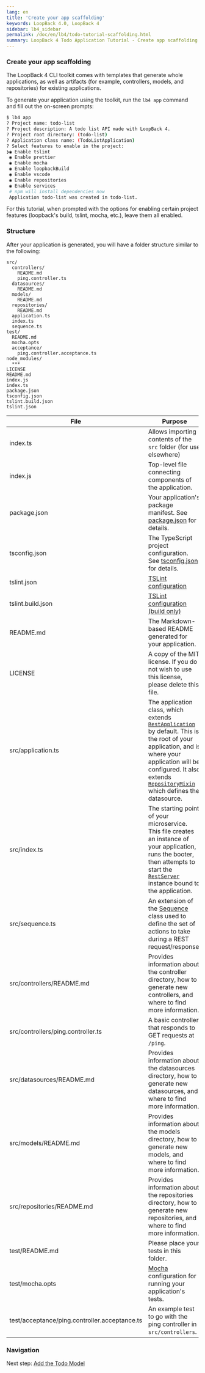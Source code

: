 ```yaml
---
lang: en
title: 'Create your app scaffolding'
keywords: LoopBack 4.0, LoopBack 4
sidebar: lb4_sidebar
permalink: /doc/en/lb4/todo-tutorial-scaffolding.html
summary: LoopBack 4 Todo Application Tutorial - Create app scaffolding
---
```


### Create your app scaffolding

The LoopBack 4 CLI toolkit comes with templates that generate whole
applications, as well as artifacts (for example, controllers, models, and
repositories) for existing applications.

To generate your application using the toolkit, run the `lb4 app` command and
fill out the on-screen prompts:

```sh
$ lb4 app
? Project name: todo-list
? Project description: A todo list API made with LoopBack 4.
? Project root directory: (todo-list)
? Application class name: (TodoListApplication)
? Select features to enable in the project:
❯◉ Enable tslint
 ◉ Enable prettier
 ◉ Enable mocha
 ◉ Enable loopbackBuild
 ◉ Enable vscode
 ◉ Enable repositories
 ◉ Enable services
 # npm will install dependencies now
 Application todo-list was created in todo-list.
```

For this tutorial, when prompted with the options for enabling certain project
features (loopback's build, tslint, mocha, etc.), leave them all enabled.

### Structure

After your application is generated, you will have a folder structure similar to
the following:

```text
src/
  controllers/
    README.md
    ping.controller.ts
  datasources/
    README.md
  models/
    README.md
  repositories/
    README.md
  application.ts
  index.ts
  sequence.ts
test/
  README.md
  mocha.opts
  acceptance/
    ping.controller.acceptance.ts
node_modules/
  ***
LICENSE
README.md
index.js
index.ts
package.json
tsconfig.json
tslint.build.json
tslint.json
```

| File                                          | Purpose                                                                                                                                                                                                                                                                                                                                                                                   |
| --------------------------------------------- | ----------------------------------------------------------------------------------------------------------------------------------------------------------------------------------------------------------------------------------------------------------------------------------------------------------------------------------------------------------------------------------------- |
| index.ts                                      | Allows importing contents of the `src` folder (for use elsewhere)                                                                                                                                                                                                                                                                                                                         |
| index.js                                      | Top-level file connecting components of the application.                                                                                                                                                                                                                                                                                                                                  |
| package.json                                  | Your application's package manifest. See [package.json](https://docs.npmjs.com/files/package.json) for details.                                                                                                                                                                                                                                                                           |
| tsconfig.json                                 | The TypeScript project configuration. See [tsconfig.json](http://www.typescriptlang.org/docs/handbook/tsconfig-json.html) for details.                                                                                                                                                                                                                                                    |
| tslint.json                                   | [TSLint configuration](https://palantir.github.io/tslint/usage/tslint-json/)                                                                                                                                                                                                                                                                                                              |
| tslint.build.json                             | [TSLint configuration (build only)](https://palantir.github.io/tslint/usage/tslint-json/)                                                                                                                                                                                                                                                                                                 |
| README.md                                     | The Markdown-based README generated for your application.                                                                                                                                                                                                                                                                                                                                 |
| LICENSE                                       | A copy of the MIT license. If you do not wish to use this license, please delete this file.                                                                                                                                                                                                                                                                                               |
| src/application.ts                            | The application class, which extends [`RestApplication`](http://apidocs.strongloop.com/@loopback%2fdocs/rest.html#RestApplication) by default. This is the root of your application, and is where your application will be configured. It also extends [`RepositoryMixin`](https://apidocs.strongloop.com/@loopback%2fdocs/repository.html#RepositoryMixin) which defines the datasource. |
| src/index.ts                                  | The starting point of your microservice. This file creates an instance of your application, runs the booter, then attempts to start the [`RestServer`](http://apidocs.strongloop.com/@loopback%2fdocs/rest.html#RestServer) instance bound to the application.                                                                                                                            |
| src/sequence.ts                               | An extension of the [Sequence](Sequence.md) class used to define the set of actions to take during a REST request/response.                                                                                                                                                                                                                                                               |
| src/controllers/README.md                     | Provides information about the controller directory, how to generate new controllers, and where to find more information.                                                                                                                                                                                                                                                                 |
| src/controllers/ping.controller.ts            | A basic controller that responds to GET requests at `/ping`.                                                                                                                                                                                                                                                                                                                              |
| src/datasources/README.md                     | Provides information about the datasources directory, how to generate new datasources, and where to find more information.                                                                                                                                                                                                                                                                |
| src/models/README.md                          | Provides information about the models directory, how to generate new models, and where to find more information.                                                                                                                                                                                                                                                                          |
| src/repositories/README.md                    | Provides information about the repositories directory, how to generate new repositories, and where to find more information.                                                                                                                                                                                                                                                              |
| test/README.md                                | Please place your tests in this folder.                                                                                                                                                                                                                                                                                                                                                   |
| test/mocha.opts                               | [Mocha](https://mochajs.org/) configuration for running your application's tests.                                                                                                                                                                                                                                                                                                         |
| test/acceptance/ping.controller.acceptance.ts | An example test to go with the ping controller in `src/controllers`.                                                                                                                                                                                                                                                                                                                      |

### Navigation

Next step: [Add the Todo Model](todo-tutorial-model.md)
